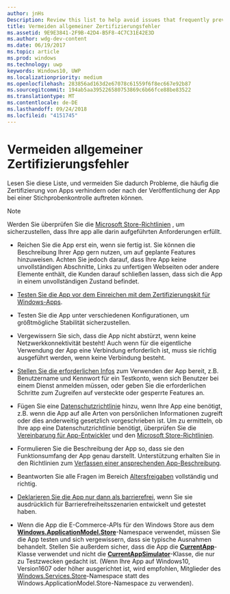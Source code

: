 ```yaml
---
author: jnHs
Description: Review this list to help avoid issues that frequently prevent apps from getting certified, or that might be identified during a spot check after the app is published.
title: Vermeiden allgemeiner Zertifizierungsfehler
ms.assetid: 9E9E3841-2F9B-42D4-B5F8-4C7C31E42E3D
ms.author: wdg-dev-content
ms.date: 06/19/2017
ms.topic: article
ms.prod: windows
ms.technology: uwp
keywords: Windows10, UWP
ms.localizationpriority: medium
ms.openlocfilehash: 283856ad163d2e67078c61559f6f8ec667e92b87
ms.sourcegitcommit: 194ab5aa395226580753869c6b66fce88be83522
ms.translationtype: MT
ms.contentlocale: de-DE
ms.lasthandoff: 09/24/2018
ms.locfileid: "4151745"
---
```

# <a name="avoid-common-certification-failures"></a>Vermeiden allgemeiner Zertifizierungsfehler


Lesen Sie diese Liste, und vermeiden Sie dadurch Probleme, die häufig die Zertifizierung von Apps verhindern oder nach der Veröffentlichung der App bei einer Stichprobenkontrolle auftreten können.

> [!NOTE]
> Werden Sie überprüfen Sie die [Microsoft Store-Richtlinien](https://docs.microsoft.com/legal/windows/agreements/store-policies) , um sicherzustellen, dass Ihre app alle darin aufgeführten Anforderungen erfüllt.

-   Reichen Sie die App erst ein, wenn sie fertig ist. Sie können die Beschreibung Ihrer App gern nutzen, um auf geplante Features hinzuweisen. Achten Sie jedoch darauf, dass Ihre App keine unvollständigen Abschnitte, Links zu unfertigen Webseiten oder andere Elemente enthält, die Kunden darauf schließen lassen, dass sich die App in einem unvollständigen Zustand befindet.

-   [Testen Sie die App vor dem Einreichen mit dem Zertifizierungskit für Windows-Apps](../debug-test-perf/windows-app-certification-kit.md).

-   Testen Sie die App unter verschiedenen Konfigurationen, um größtmögliche Stabilität sicherzustellen.

-   Vergewissern Sie sich, dass die App nicht abstürzt, wenn keine Netzwerkkonnektivität besteht! Auch wenn für die eigentliche Verwendung der App eine Verbindung erforderlich ist, muss sie richtig ausgeführt werden, wenn keine Verbindung besteht.

-   [Stellen Sie die erforderlichen Infos](notes-for-certification.md) zum Verwenden der App bereit, z.B. Benutzername und Kennwort für ein Testkonto, wenn sich Benutzer bei einem Dienst anmelden müssen, oder geben Sie die erforderlichen Schritte zum Zugreifen auf versteckte oder gesperrte Features an.

-   Fügen Sie eine [Datenschutzrichtlinie](create-app-store-listings.md#privacy-policy) hinzu, wenn Ihre App eine benötigt, z.B. wenn die App auf alle Arten von persönlichen Informationen zugreift oder dies anderweitig gesetzlich vorgeschrieben ist. Um zu ermitteln, ob Ihre app eine Datenschutzrichtlinie benötigt, überprüfen Sie die [Vereinbarung für App-Entwickler](https://docs.microsoft.com/legal/windows/agreements/app-developer-agreement) und den [Microsoft Store-Richtlinien](https://docs.microsoft.com/legal/windows/agreements/store-policies).

-   Formulieren Sie die Beschreibung der App so, dass sie den Funktionsumfang der App genau darstellt. Unterstützung erhalten Sie in den Richtlinien zum [Verfassen einer ansprechenden App-Beschreibung](write-a-great-app-description.md).

-   Beantworten Sie alle Fragen im Bereich [Altersfreigaben](age-ratings.md) vollständig und richtig.

-   [Deklarieren Sie die App nur dann als barrierefrei](app-declarations.md#this-app-has-been-tested-to-meet-accessibility-guidelines), wenn Sie sie ausdrücklich für Barrierefreiheitsszenarien entwickelt und getestet haben.

-   Wenn die App die E-Commerce-APIs für den Windows Store aus dem [**Windows.ApplicationModel.Store**](https://docs.microsoft.com/uwp/api/Windows.ApplicationModel.Store)-Namespace verwendet, müssen Sie die App testen und sich vergewissern, dass sie typische Ausnahmen behandelt. Stellen Sie außerdem sicher, dass die App die [**CurrentApp**](https://docs.microsoft.com/uwp/api/Windows.ApplicationModel.Store.CurrentApp)-Klasse verwendet und nicht die [**CurrentAppSimulator**](https://docs.microsoft.com/uwp/api/Windows.ApplicationModel.Store.CurrentAppSimulator)-Klasse, die nur zu Testzwecken gedacht ist. (Wenn Ihre App auf Windows10, Version1607 oder höher ausgerichtet ist, wird empfohlen, Mitglieder des [Windows.Services.Store](https://docs.microsoft.com/uwp/api/windows.services.store)-Namespace statt des Windows.ApplicationModel.Store-Namespace zu verwenden).


 

 




